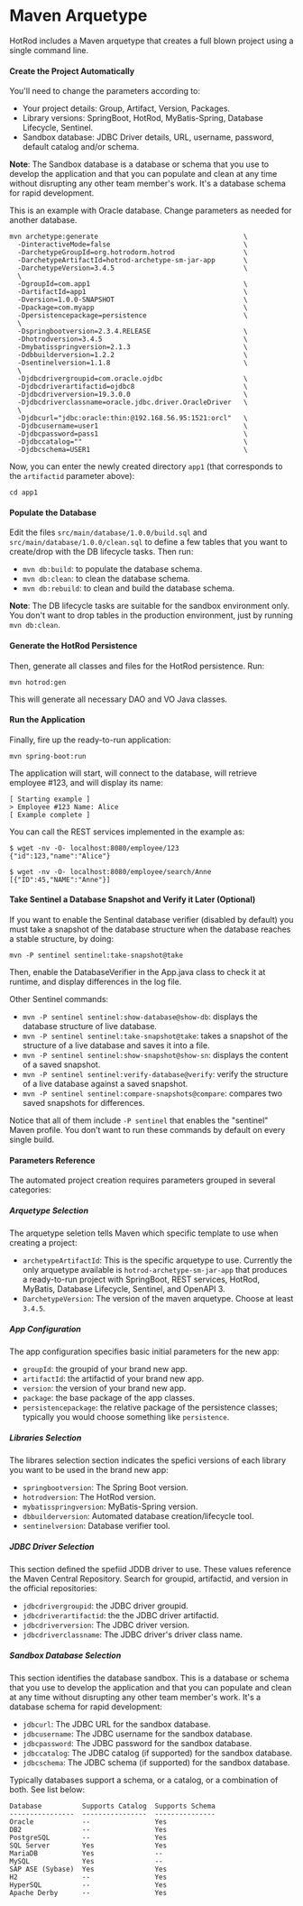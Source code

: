 # Maven Arquetype

HotRod includes a Maven arquetype that creates a full blown project using a single command line.

#### Create the Project Automatically ####

You'll need to change the parameters according to:

- Your project details: Group, Artifact, Version, Packages.
- Library versions: SpringBoot, HotRod, MyBatis-Spring, Database Lifecycle, Sentinel.
- Sandbox database: JDBC Driver details, URL, username, password, default catalog and/or schema.

**Note**: The Sandbox database is a database or schema that you use to develop the application and that you can 
populate and clean at any time without disrupting any other team member's work. It's a database schema for rapid development.

This is an example with Oracle database. Change parameters as needed for another database.

```
mvn archetype:generate                                    \
  -DinteractiveMode=false                                 \
  -DarchetypeGroupId=org.hotrodorm.hotrod                 \
  -DarchetypeArtifactId=hotrod-archetype-sm-jar-app       \
  -DarchetypeVersion=3.4.5                                \
  \
  -DgroupId=com.app1                                      \
  -DartifactId=app1                                       \
  -Dversion=1.0.0-SNAPSHOT                                \
  -Dpackage=com.myapp                                     \
  -Dpersistencepackage=persistence                        \
  \
  -Dspringbootversion=2.3.4.RELEASE                       \
  -Dhotrodversion=3.4.5                                   \
  -Dmybatisspringversion=2.1.3                            \
  -Ddbbuilderversion=1.2.2                                \
  -Dsentinelversion=1.1.8                                 \
  \
  -Djdbcdrivergroupid=com.oracle.ojdbc                    \
  -Djdbcdriverartifactid=ojdbc8                           \
  -Djdbcdriverversion=19.3.0.0                            \
  -Djdbcdriverclassname=oracle.jdbc.driver.OracleDriver   \
  \
  -Djdbcurl="jdbc:oracle:thin:@192.168.56.95:1521:orcl"   \
  -Djdbcusername=user1                                    \
  -Djdbcpassword=pass1                                    \
  -Djdbccatalog=""                                        \
  -Djdbcschema=USER1                                      \
```

Now, you can enter the newly created directory `app1` (that corresponds to the `artifactid` parameter above):

    cd app1

#### Populate the Database ####

Edit the files `src/main/database/1.0.0/build.sql` and `src/main/database/1.0.0/clean.sql` to 
define a few tables that you want to create/drop with the DB lifecycle tasks. Then run:

- `mvn db:build`: to populate the database schema.
- `mvn db:clean`: to clean the database schema.
- `mvn db:rebuild`: to clean and build the database schema.

**Note**: The DB lifecycle tasks are suitable for the sandbox environment only. You don't want to drop tables in the 
production environment, just by running `mvn db:clean`.

#### Generate the HotRod Persistence ####

Then, generate all classes and files for the HotRod persistence. Run:

    mvn hotrod:gen

This will generate all necessary DAO and VO Java classes.

#### Run the Application ####

Finally, fire up the ready-to-run application:

    mvn spring-boot:run

The application will start, will connect to the database, will retrieve employee #123, and will display its name:

```
[ Starting example ]
> Employee #123 Name: Alice
[ Example complete ]
```

You can call the REST services implemented in the example as:

```
$ wget -nv -O- localhost:8080/employee/123
{"id":123,"name":"Alice"}

$ wget -nv -O- localhost:8080/employee/search/Anne
[{"ID":45,"NAME":"Anne"}]
```

#### Take Sentinel a Database Snapshot and Verify it Later (Optional) ####

If you want to enable the Sentinal database verifier (disabled by default) you must take a snapshot of the database structure when the database reaches a stable structure, by doing:

    mvn -P sentinel sentinel:take-snapshot@take
    
Then, enable the DatabaseVerifier in the App.java class to check it at runtime, and display differences in the log file.

Other Sentinel commands:

- `mvn -P sentinel sentinel:show-database@show-db`: displays the database structure of live database.
- `mvn -P sentinel sentinel:take-snapshot@take`: takes a snapshot of the structure of a live database and saves it into a file.
- `mvn -P sentinel sentinel:show-snapshot@show-sn`: displays the content of a saved snapshot.
- `mvn -P sentinel sentinel:verify-database@verify`: verify the structure of a live database against a saved snapshot.
- `mvn -P sentinel sentinel:compare-snapshots@compare`: compares two saved snapshots for differences.

Notice that all of them include `-P sentinel` that enables the "sentinel" Maven profile. You don't want to run these commands by default on every single build.

#### Parameters Reference

The automated project creation requires parameters grouped in several categories:

##### Arquetype Selection

The arquetype seletion tells Maven which specific template to use when creating a project:

- `archetypeArtifactId`: This is the specific arquetype to use. Currently the only arquetype available is `hotrod-archetype-sm-jar-app` that produces
a ready-to-run project with SpringBoot, REST services, HotRod, MyBatis, Database Lifecycle, Sentinel, and OpenAPI 3.
- `DarchetypeVersion`: The version of the maven arquetype. Choose at least `3.4.5`.

##### App Configuration

The app configuration specifies basic initial parameters for the new app:

- `groupId`: the groupid of your brand new app.
- `artifactId`: the artifactid of your brand new app.
- `version`: the version of your brand new app.
- `package`: the base package of the app classes.
- `persistencepackage`: the relative package of the persistence classes; typically you would choose something like `persistence`.

##### Libraries Selection

The librares selection section indicates the spefici versions of each library you want to be used in the brand new app:

- `springbootversion`: The Spring Boot version.
- `hotrodversion`: The HotRod version.
- `mybatisspringversion`: MyBatis-Spring version.
- `dbbuilderversion`: Automated database creation/lifecycle tool.
- `sentinelversion`: Database verifier tool.

##### JDBC Driver Selection

This section defined the spefiid JDDB driver to use. These values reference the Maven Central Repository. Search for groupid, artifactid, and version in the official repositories:

- `jdbcdrivergroupid`: the JDBC driver groupid.
- `jdbcdriverartifactid`: the the JDBC driver artifactid.
- `jdbcdriverversion`: The JDBC driver version.
- `jdbcdriverclassname`: The JDBC driver's driver class name.

##### Sandbox Database Selection

This section identifies the database sandbox. This is a database or schema that you use to develop the application and that you can 
populate and clean at any time without disrupting any other team member's work. It's a database schema for rapid development:

- `jdbcurl`: The JDBC URL for the sandbox database.
- `jdbcusername`: The JDBC username for the sandbox database.
- `jdbcpassword`: The JDBC password for the sandbox database.
- `jdbccatalog`: The JDBC catalog (if supported) for the sandbox database.
- `jdbcschema`: The JDBC schema (if supported) for the sandbox database.

Typically databases support a schema, or a catalog, or a combination of both. See list below:

```
Database          Supports Catalog  Supports Schema 
----------------  ----------------  --------------- 
Oracle            --                Yes             
DB2               --                Yes             
PostgreSQL        --                Yes             
SQL Server        Yes               Yes             
MariaDB           Yes               --              
MySQL             Yes               --              
SAP ASE (Sybase)  Yes               Yes             
H2                --                Yes             
HyperSQL          --                Yes             
Apache Derby      --                Yes             
```















